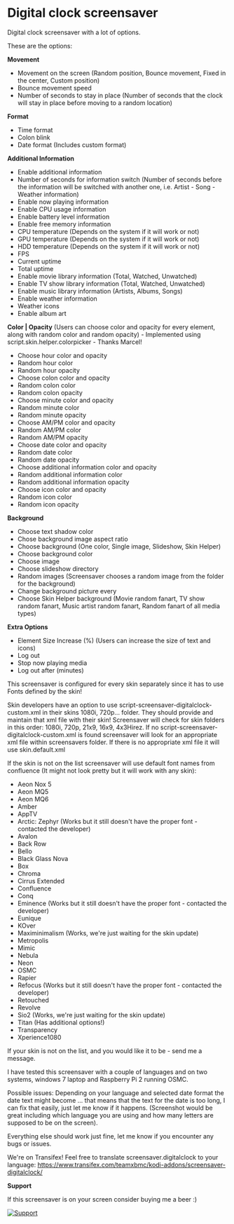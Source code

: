 Digital clock screensaver
=================

Digital clock screensaver with a lot of options.

These are the options:

__Movement__
- Movement on the screen (Random position, Bounce movement, Fixed in the center, Custom position)
- Bounce movement speed
- Number of seconds to stay in place (Number of seconds that the clock will stay in place before moving to a random location)

__Format__
- Time format
- Colon blink
- Date format (Includes custom format)

__Additional Information__
- Enable additional information
- Number of seconds for information switch (Number of seconds before the information will be switched with another one, i.e. Artist - Song - Weather information)
- Enable now playing information
- Enable CPU usage information
- Enable battery level information
- Enable free memory information
- CPU temperature (Depends on the system if it will work or not)
- GPU temperature (Depends on the system if it will work or not)
- HDD temperature (Depends on the system if it will work or not)
- FPS
- Current uptime
- Total uptime
- Enable movie library information (Total, Watched, Unwatched)
- Enable TV show library information (Total, Watched, Unwatched)
- Enable music library information (Artists, Albums, Songs)
- Enable weather information
- Weather icons
- Enable album art

__Color | Opacity__ (Users can choose color and opacity for every element, along with random color and random opacity) - Implemented using script.skin.helper.colorpicker - Thanks Marcel!
- Choose hour color and opacity
- Random hour color
- Random hour opacity
- Choose colon color and opacity
- Random colon color
- Random colon opacity
- Choose minute color and opacity
- Random minute color
- Random minute opacity
- Choose AM/PM color and opacity
- Random AM/PM color
- Random AM/PM opacity
- Choose date color and opacity
- Random date color
- Random date opacity
- Choose additional information color and opacity
- Random additional information color
- Random additional information opacity
- Choose icon color and opacity
- Random icon color
- Random icon opacity

__Background__
- Choose text shadow color
- Chose background image aspect ratio
- Choose background (One color, Single image, Slideshow, Skin Helper)
- Choose background color
- Choose image
- Choose slideshow directory
- Random images (Screensaver chooses a random image from the folder for the background)
- Change background picture every
- Choose Skin Helper background (Movie random fanart, TV show random fanart, Music artist random fanart, Random fanart of all media types)

__Extra Options__
- Element Size Increase (%) (Users can increase the size of text and icons)
- Log out
- Stop now playing media
- Log out after (minutes)

This screensaver is configured for every skin separately since it has to use Fonts defined by the skin!

Skin developers have an option to use script-screensaver-digitalclock-custom.xml in their skins 1080i, 720p... folder.
They should provide and maintain that xml file with their skin!
Screensaver will check for skin folders in this order: 1080i, 720p, 21x9, 16x9, 4x3Hirez.
If no script-screensaver-digitalclock-custom.xml is found screensaver will look for an appropriate xml file within screensavers folder.
If there is no appropriate xml file it will use skin.default.xml

If the skin is not on the list screensaver will use default font names from confluence (It might not look pretty but it will work with any skin):

- Aeon Nox 5
- Aeon MQ5
- Aeon MQ6
- Amber
- AppTV
- Arctic: Zephyr (Works but it still doesn't have the proper font - contacted the developer)
- Avalon
- Back Row
- Bello
- Black Glass Nova
- Box
- Chroma
- Cirrus Extended
- Confluence
- Conq
- Eminence (Works but it still doesn't have the proper font - contacted the developer)
- Eunique
- KOver
- Maximinimalism (Works, we're just waiting for the skin update)
- Metropolis
- Mimic
- Nebula
- Neon
- OSMC
- Rapier
- Refocus (Works but it still doesn't have the proper font - contacted the developer)
- Retouched
- Revolve
- Sio2 (Works, we're just waiting for the skin update)
- Titan (Has additional options!)
- Transparency
- Xperience1080

If your skin is not on the list, and you would like it to be - send me a message.

I have tested this screensaver with a couple of languages and on two systems, windows 7 laptop and Raspberry Pi 2 running OSMC.

Possible issues:
Depending on your language and selected date format the date text might become ... that means that the text for the date is too long, I can fix that easily, just let me know if it happens. (Screenshot would be great including which language you are using and how many letters are supposed to be on the screen).

Everything else should work just fine, let me know if you encounter any bugs or issues.

We're on Transifex!
Feel free to translate screensaver.digitalclock to your language: https://www.transifex.com/teamxbmc/kodi-addons/screensaver-digitalclock/

__Support__

If this screensaver is on your screen consider buying me a beer :)

[![Support](https://www.paypalobjects.com/en_US/i/btn/btn_donate_SM.gif)](https://www.paypal.com/cgi-bin/webscr?cmd=_donations&business=UUQXBVL8H44X8&lc=US&item_name=screensaver%2edigitalclock&item_number=screensaver%2edigitalclock&currency_code=USD&bn=PP%2dDonationsBF%3abtn_donateCC_LG%2egif%3aNonHosted)

